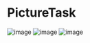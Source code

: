 # PictureTask

![image](https://user-images.githubusercontent.com/4388416/126173464-92f93b24-35cb-4411-a0da-3e147e623861.png)
![image](https://user-images.githubusercontent.com/4388416/126173576-5713fe7f-67b6-4982-a2e6-3edf38e0cd81.png)
![image](https://user-images.githubusercontent.com/4388416/126173660-a574e0f1-9aa2-44d9-b809-481e15e111ef.png)

